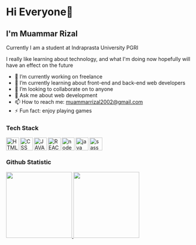 # Hi Everyone👋
## I'm Muammar Rizal  
Currently I am a student at Indraprasta University PGRI  

I really like learning about technology, and what I'm doing now hopefully will have an effect on the future

- 🔭 I’m currently working on freelance
- 🌱 I’m currently learning about front-end and back-end web developers
- 👯 I’m looking to collaborate on to anyone
- 💬 Ask me about web development
- 📫 How to reach me: muammarrizal2002@gmail.com
- ⚡ Fun fact: enjoy playing games
  
### Tech Stack
  <img alt="HTML" title="HTML" align="left" width="35px" src="https://cdn.pixabay.com/photo/2017/08/05/11/16/logo-2582748_640.png" />
  <img alt="CSS" title="CSS" align="left" width="35px" src="https://cdn.pixabay.com/photo/2017/08/05/11/16/logo-2582747_1280.png" />
  <img alt="JAVASCRIPT" title="JAVASCRIPT" align="left" width="35px" src="https://developerpitstop.com/wp-content/uploads/2022/01/Javascript_Logo.png?ezimgfmt=rs:0x0/rscb1/ngcb1/notWebP" />
  <img alt="REACT" title="REACT" align="left" width="35px" src="https://upload.wikimedia.org/wikipedia/commons/thumb/a/a7/React-icon.svg/2300px-React-icon.svg.png" />
  <img alt="node js" title="node js" align="left" width="35px" src="https://www.ruhidesain.com/wp-content/uploads/2017/10/nodejs-logo-e1497443346889.png" />
  <img alt="java" title="java" align="left" width="35px" src="https://brandslogos.com/wp-content/uploads/images/large/java-logo-1.png" />
  <img alt="sass" title="sass" align="left" width="35px" src="https://upload.wikimedia.org/wikipedia/commons/thumb/9/96/Sass_Logo_Color.svg/1280px-Sass_Logo_Color.svg.png" />
   <br>
   <br>
     
 ### Github Statistic
<p align="left">
<a href="https://github.com/MuammarRizal31">
  <img height="180em" src="https://github-readme-stats-eight-theta.vercel.app/api?username=MuammarRizal31&show_icons=true&theme=algolia&include_all_commits=true&count_private=true"/>
  <img height="180em" src="https://github-readme-stats-eight-theta.vercel.app/api/top-langs/?username=MuammarRizal31&layout=compact&langs_count=8&theme=algolia"/>
</a>
</p>

